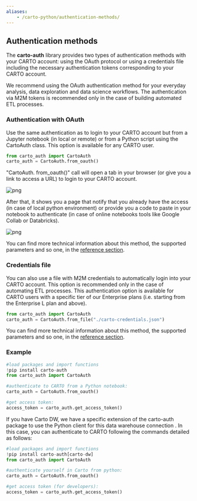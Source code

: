 ```yaml
---
aliases:
    - /carto-python/authentication-methods/
---
```


## Authentication methods


The **carto-auth** library provides two types of authentication methods with your CARTO account: using the OAuth protocol or using a credentials file including the necessary authentication tokens corresponding to your CARTO account. 

We recommend using the OAuth authentication method for your everyday analysis, data exploration and data science workflows. The authentication via M2M tokens is recommended only in the case of building automated ETL processes.


### Authentication with OAuth

Use the same authentication as to login to your CARTO account but from a Jupyter notebook (in local or remote) or from a Python script using the CartoAuth class. This option is available for any CARTO user.

```python
from carto_auth import CartoAuth
carto_auth = CartoAuth.from_oauth()
```

"CartoAuth. from_oauth()" call will open a tab in your browser (or give you a link to access a URL) to login to your CARTO account. 

![png](/img/carto-python/login.png)

After that, it shows you a page that notify that you already have the access (in case of local python environment) or provide you a code to paste in your notebook to authenticate (in case of online notebooks tools like Google Collab or Databricks).

![png](/img/carto-python/copy_clipboard.png)

You can find more technical information about this method, the supported parameters and so one, in the [reference section](https://docs.carto.com/carto-python/reference/#cartoauthfrom_oauth).


### Credentials file

You can also use a file with M2M credentials to automatically login into your CARTO account. This option is recommended only in the case of automating ETL processes. This authentication option is available for CARTO users with a specific tier of our Enterprise plans (i.e. starting from the Enterprise L plan and above).

```python
from carto_auth import CartoAuth
carto_auth = CartoAuth.from_file("./carto-credentials.json")
```

You can find more technical information about this method, the supported parameters and so one, in the [reference section](https://docs.carto.com/carto-python/reference/#cartoauthfrom_file).


### Example

```python
#load packages and import functions
!pip install carto-auth
from carto_auth import CartoAuth

#authenticate to CARTO from a Python notebook:
carto_auth = CartoAuth.from_oauth()

#get access token:
access_token = carto_auth.get_access_token()
```

If you have Carto DW, we have a specific extension of the carto-auth package to use the Python client for this data warehouse connection . In this case, you can authenticate to CARTO following the commands detailed as follows:

```python
#load packages and import functions
!pip install carto-auth[carto-dw]
from carto_auth import CartoAuth

#authenticate yourself in Carto from python:
carto_auth = CartoAuth.from_oauth()

#get access token (for developers):
access_token = carto_auth.get_access_token()
```